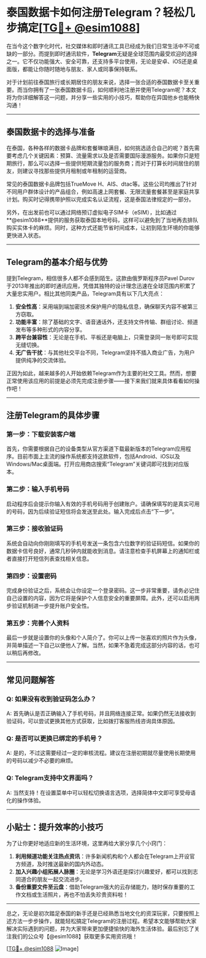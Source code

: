 # 泰国数据卡如何注册Telegram？轻松几步搞定[[TG💪+ @esim1088](https://t.me/s/esim1088)]

在当今这个数字化时代，社交媒体和即时通讯工具已经成为我们日常生活中不可或缺的一部分。而提到即时通讯软件，**Telegram**无疑是全球范围内最受欢迎的选择之一。它不仅功能强大、安全可靠，还支持多平台使用，无论是安卓、iOS还是桌面版，都能让你随时随地与朋友、家人或同事保持联系。

对于计划前往泰国旅行或长期居住的朋友来说，选择一张合适的泰国数据卡至关重要。而当你拥有了一张泰国数据卡后，如何顺利地注册并使用Telegram呢？本文将为你详细解答这一问题，并分享一些实用的小技巧，帮助你在异国他乡也能畅快沟通！

---

## 泰国数据卡的选择与准备

在泰国，各种各样的数据卡品牌和套餐琳琅满目，如何挑选适合自己的呢？首先需要考虑几个关键因素：预算、流量需求以及是否需要国际漫游服务。如果你只是短期旅行，那么可以选择一些提供短期流量包的服务商；而对于打算长时间居住的朋友，则建议寻找那些提供月租制或年租制的运营商。

常见的泰国数据卡品牌包括TrueMove H、AIS、dtac等。这些公司均推出了针对不同用户群体设计的产品组合，例如高速上网套餐、无限流量套餐甚至是家庭共享计划。购买时记得携带护照以完成实名认证流程，这是泰国法律规定的一部分。

另外，在出发前也可以通过网络预订虚拟电子SIM卡（eSIM），比如通过**@esim1088**提供的服务获取泰国本地号码，这样可以避免到了当地再去排队购买实体卡的麻烦。同时，这种方式还能节省时间成本，让初到陌生环境的你能够更快进入状态。

---

## Telegram的基本介绍与优势

提到Telegram，相信很多人都不会感到陌生。这款由俄罗斯程序员Pavel Durov于2013年推出的即时通讯应用，凭借其独特的设计理念迅速在全球范围内积累了大量忠实用户。相比其他同类产品，Telegram具有以下几大亮点：

1. **安全性高**：采用端到端加密技术保护用户的隐私信息，确保聊天内容不被第三方窃取。
2. **功能丰富**：除了基础的文字、语音通话外，还支持文件传输、群组讨论、频道发布等多种形式的内容分享。
3. **跨平台兼容性**：无论是在手机、平板还是电脑上，只需登录同一账号即可实现无缝切换。
4. **无广告干扰**：与其他社交平台不同，Telegram坚持不插入商业广告，为用户提供纯净的交流体验。

正因为如此，越来越多的人开始依赖Telegram作为主要的社交工具。然而，想要正常使用该应用的前提是必须先完成注册步骤——接下来我们就来具体看看如何操作吧！

---

## 注册Telegram的具体步骤

### 第一步：下载安装客户端
首先，你需要根据自己的设备类型从官方渠道下载最新版本的Telegram应用程序。目前市面上主流的操作系统都支持这款软件，包括Android、iOS以及Windows/Mac桌面端。打开应用商店搜索“Telegram”关键词即可找到对应版本。

### 第二步：输入手机号码
启动程序后会提示你输入有效的手机号码用于创建账户。请确保填写的是真实可用的号码，因为后续验证短信将会发送至此处。输入完成后点击“下一步”。

### 第三步：接收验证码
系统会自动向你刚刚填写的手机号发送一条包含六位数字的验证码短信。如果你的数据卡信号良好，通常几秒钟内就能收到消息。请注意检查手机屏幕上的通知栏或者直接打开短信列表查找相关信息。

### 第四步：设置密码
完成身份验证之后，系统会让你设定一个登录密码。这一步非常重要，请务必记住自己设置的内容，因为它将是保护个人信息安全的重要屏障。此外，还可以启用两步验证机制进一步提升账户安全性。

### 第五步：完善个人资料
最后一步就是设置你的头像和个人简介了。你可以上传一张喜欢的照片作为头像，并简单描述一下自己以便他人了解。当然，如果不急着完成这部分内容的话，也可以稍后再修改。

---

## 常见问题解答

### Q: 如果没有收到验证码怎么办？
A: 首先确认是否正确输入了手机号码，并且网络连接正常。如果仍然无法接收到验证码，可以尝试更换其他方式获取，比如拨打客服热线咨询具体原因。

### Q: 是否可以更换已绑定的手机号？
A: 是的，不过这需要经过一定的审核流程。建议在注册初期就尽量使用长期使用的号码以减少不必要的麻烦。

### Q: Telegram支持中文界面吗？
A: 当然支持！在设置菜单中可以轻松切换语言选项，选择简体中文即可享受母语化的操作体验。

---

## 小贴士：提升效率的小技巧

为了让你更好地适应新的生活环境，这里再给大家分享几个小窍门：

1. **利用频道功能关注热点资讯**：许多新闻机构和个人都会在Telegram上开设官方频道，及时推送最新的国内外动态。
2. **加入兴趣小组拓展人脉圈**：无论是学习外语还是探讨兴趣爱好，都可以找到志同道合的朋友一起交流进步。
3. **备份重要文件至云盘**：借助Telegram强大的云存储能力，随时保存重要的工作文档或生活照片，再也不怕丢失珍贵资料啦！

---

总之，无论是初次踏足泰国的新手还是已经熟悉当地文化的资深玩家，只要按照上述方法一步步操作，就能轻松搞定Telegram的注册过程。希望本文能够帮助大家解决实际遇到的问题，并为大家带来更加便捷愉快的海外生活体验。最后别忘了关注我们的公众号【@esim1088】获取更多实用资讯哦！

[[TG💪+ @esim1088](https://t.me/s/esim1088) ![Image](https://i.postimg.cc/4NQfJmqS/Snipaste-2025-05-13-00-14-12.png)]